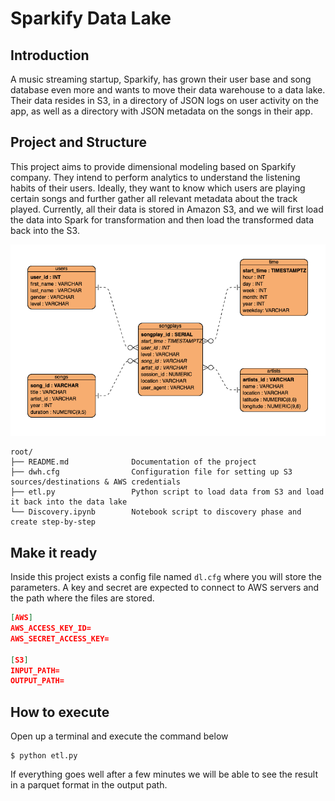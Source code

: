 # Sparkify Data Lake

## Introduction
A music streaming startup, Sparkify, has grown their user base and song database even more and wants to move their data warehouse to a data lake. Their data resides in S3, in a directory of JSON logs on user activity on the app, as well as a directory with JSON metadata on the songs in their app.

## Project and Structure

This project aims to provide dimensional modeling based on Sparkify company. They intend to perform analytics to understand the listening habits of their users. Ideally, they want to know which users are playing certain songs and further gather all relevant metadata about the track played. Currently, all their data is stored in Amazon S3, and we will first load the data into Spark for transformation and then load the transformed data back into the S3.

![Dimensional Modeling](der.png)

```
root/
├── README.md              Documentation of the project
├── dwh.cfg                Configuration file for setting up S3 sources/destinations & AWS credentials
├── etl.py                 Python script to load data from S3 and load it back into the data lake
└── Discovery.ipynb        Notebook script to discovery phase and create step-by-step
```

## Make it ready
Inside this project exists a config file named `dl.cfg` where you will store the parameters. A key and secret are expected to connect to AWS servers and the path where the files are stored. 

```json
[AWS]
AWS_ACCESS_KEY_ID=
AWS_SECRET_ACCESS_KEY=

[S3]
INPUT_PATH=
OUTPUT_PATH=
```

## How to execute
Open up a terminal and execute the command below
```shell
$ python etl.py
```
If everything goes well after a few minutes we will be able to see the result in a parquet format in the output path.

